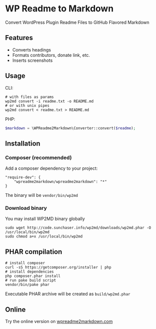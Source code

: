 # WP Readme to Markdown

Convert WordPress Plugin Readme Files to GitHub Flavored Markdown

## Features

* Converts headings
* Formats contributors, donate link, etc.
* Inserts screenshots

## Usage

CLI:

    # with files as params
    wp2md convert -i readme.txt -o README.md
    # or with unix pipes
    wp2md convert < readme.txt > README.md


PHP:

```php
$markdown = \WPReadme2Markdown\Converter::convert($readme);
```

## Installation

### Composer (recommended)

Add a composer dependency to your project:

    "require-dev": {
        "wpreadme2markdown/wpreadme2markdown": "*"
    }

The binary will be `vendor/bin/wp2md`

### Download binary

You may install WP2MD binary globally

    sudo wget http://code.sunchaser.info/wp2md/downloads/wp2md.phar -O /usr/local/bin/wp2md
    sudo chmod a+x /usr/local/bin/wp2md
    
## PHAR compilation

    # install composer
    curl -sS https://getcomposer.org/installer | php
    # install dependencies
    php composer.phar install
    # run pake build script
    vendor/bin/pake phar
    
Executable PHAR archive will be created as `build/wp2md.phar` 

## Online

Try the online version on [wpreadme2markdown.com](http://wpreadme2markdown.com/)
